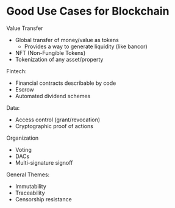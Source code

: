 # Good Use Cases for Blockchain

Value Transfer
- Global transfer of money/value as tokens
  - Provides a way to generate liquidity (like bancor)
- NFT (Non-Fungible Tokens)
- Tokenization of any asset/property

Fintech:
- Financial contracts describable by code
- Escrow
- Automated dividend schemes

Data:
- Access control (grant/revocation)
- Cryptographic proof of actions

Organization
- Voting
- DACs
- Multi-signature signoff

General Themes:
- Immutability
- Traceability
- Censorship resistance
